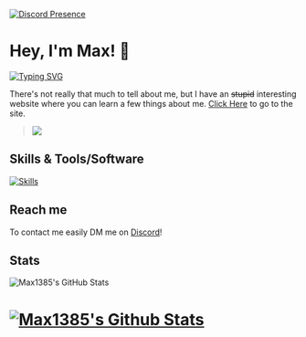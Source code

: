 [![Discord Presence](https://lanyard-profile-readme.vercel.app/api/770636457043034112?idleMessage=Aktuell%20wird%20bei%20mir%20keine%20Statusmeldung%20auf%20Discord%20angezeigt.%20:D)](https://discord.com/users/770636457043034112)

# Hey, I'm Max! 👋

<a href="https://git.io/typing-svg"><img src="https://readme-typing-svg.herokuapp.com?font=JetBrains+Mono&pause=1000&color=026ADD&center=true&vCenter=true&width=500&lines=Discord+Bot+Developer;Discord+Server+Owner+(1%2C4K%2B);Designer;Discord+Server+Moderator;Hobby+Programmer;Always+learning+new+things;My+Discord-Server%3A+https%3A%2F%2Fdsc.gg%2Ferde" alt="Typing SVG" /></a>

There's not really that much to tell about me, but I have an ~~stupid~~ interesting website where you can learn a few things about me. [Click Here](https://max1385.carrd.co) to go to the site.

> ![](https://komarev.com/ghpvc/?username=Max1385&label=PROFILE+VIEWS&color=blue&style=plastic)

## Skills & Tools/Software
[![Skills](https://skillicons.dev/icons?i=py,js,nodejs,vscode,ps,discord,github,git,stackoverflow)](https://github.com/Max1385)

## Reach me

To contact me easily DM me on [Discord](https://discord.com/users/770636457043034112)!

## Stats
![Max1385's GitHub Stats](https://github-readme-stats.vercel.app/api?username=max1385&show_icons=true&theme=github_dark)
# [![Max1385's Github Stats](https://github-readme-stats.vercel.app/api/top-langs/?username=anuraghazra&layout=compact&theme=github_dark)](https://github.com/Max1385)
